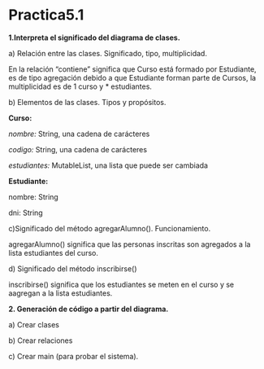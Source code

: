 # Practica5.1

**1.Interpreta el significado del diagrama de clases.**

a) Relación entre las clases. Significado, tipo, multiplicidad. 

En la relación “contiene” significa que Curso está formado por Estudiante, es de tipo agregación debido a que Estudiante forman parte de Cursos, la multiplicidad es de 1 curso y * estudiantes.

b) Elementos de las clases. Tipos y propósitos. 

**Curso:**

*nombre:* String, una cadena de carácteres

*codigo:* String, una cadena de carácteres

*estudiantes:* MutableList, una lista que puede ser cambiada

**Estudiante:**

nombre: String

dni: String

c)Significado del método agregarAlumno(). Funcionamiento. 

agregarAlumno() significa que las personas inscritas son agregados a la lista estudiantes del curso.

d) Significado del método inscribirse()

inscribirse() significa que los estudiantes se meten en el curso y se aagregan a la lista estudiantes.

**2. Generación de código a partir del diagrama.**

a) Crear clases

b) Crear relaciones

c) Crear main (para probar el sistema).

